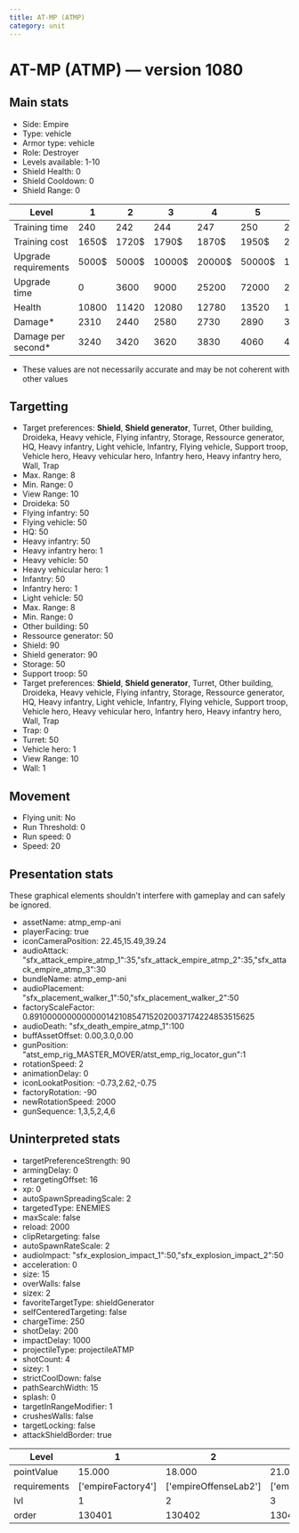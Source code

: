 ```yaml
---
title: AT-MP (ATMP)
category: unit
---
```


# AT-MP (ATMP) — version 1080

## Main stats

  * Side: Empire
  * Type: vehicle
  * Armor type: vehicle
  * Role: Destroyer
  * Levels available: 1-10
  * Shield Health: 0
  * Shield Cooldown: 0
  * Shield Range: 0

|Level               |1    |2    |3     |4     |5     |6      |7      |8      |9       |10      |
|--------------------|-----|-----|------|------|------|-------|-------|-------|--------|--------|
|Training time       |240  |242  |244   |247   |250   |260    |270    |420    |435     |450     |
|Training cost       |1650$|1720$|1790$ |1870$ |1950$ |2250$  |2550$  |3000$  |3150$   |3450$   |
|Upgrade requirements|5000$|5000$|10000$|20000$|50000$|135000$|225000$|450000$|1500000$|2500000$|
|Upgrade time        |0    |3600 |9000  |25200 |72000 |216000 |345600 |518400 |691200  |1209600 |
|Health              |10800|11420|12080 |12780 |13520 |14320  |15160  |16070  |17030   |18050   |
|Damage*             |2310 |2440 |2580  |2730  |2890  |3060   |3240   |3430   |3630    |3850    |
|Damage per second*  |3240 |3420 |3620  |3830  |4060  |4290   |4550   |4810   |5090    |5400    |

* These values are not necessarily accurate and may be not coherent with other values

## Targetting

  * Target preferences: **Shield**, **Shield generator**, Turret, Other building, Droideka, Heavy vehicle, Flying infantry, Storage, Ressource generator, HQ, Heavy infantry, Light vehicle, Infantry, Flying vehicle, Support troop, Vehicle hero, Heavy vehicular hero, Infantry hero, Heavy infantry hero, Wall, Trap
  * Max. Range: 8
  * Min. Range: 0
  * View Range: 10
  * Droideka: 50
  * Flying infantry: 50
  * Flying vehicle: 50
  * HQ: 50
  * Heavy infantry: 50
  * Heavy infantry hero: 1
  * Heavy vehicle: 50
  * Heavy vehicular hero: 1
  * Infantry: 50
  * Infantry hero: 1
  * Light vehicle: 50
  * Max. Range: 8
  * Min. Range: 0
  * Other building: 50
  * Ressource generator: 50
  * Shield: 90
  * Shield generator: 90
  * Storage: 50
  * Support troop: 50
  * Target preferences: **Shield**, **Shield generator**, Turret, Other building, Droideka, Heavy vehicle, Flying infantry, Storage, Ressource generator, HQ, Heavy infantry, Light vehicle, Infantry, Flying vehicle, Support troop, Vehicle hero, Heavy vehicular hero, Infantry hero, Heavy infantry hero, Wall, Trap
  * Trap: 0
  * Turret: 50
  * Vehicle hero: 1
  * View Range: 10
  * Wall: 1

## Movement

  * Flying unit: No
  * Run Threshold: 0
  * Run speed: 0
  * Speed: 20

## Presentation stats

These graphical elements shouldn't interfere with gameplay and can safely be ignored.

  * assetName: atmp_emp-ani
  * playerFacing: true
  * iconCameraPosition: 22.45,15.49,39.24
  * audioAttack: "sfx_attack_empire_atmp_1":35,"sfx_attack_empire_atmp_2":35,"sfx_attack_empire_atmp_3":30
  * bundleName: atmp_emp-ani
  * audioPlacement: "sfx_placement_walker_1":50,"sfx_placement_walker_2":50
  * factoryScaleFactor: 0.8910000000000000142108547152020037174224853515625
  * audioDeath: "sfx_death_empire_atmp_1":100
  * buffAssetOffset: 0.00,3.0,0.00
  * gunPosition: "atst_emp_rig_MASTER_MOVER/atst_emp_rig_locator_gun":1
  * rotationSpeed: 2
  * animationDelay: 0
  * iconLookatPosition: -0.73,2.62,-0.75
  * factoryRotation: -90
  * newRotationSpeed: 2000
  * gunSequence: 1,3,5,2,4,6

## Uninterpreted stats

  * targetPreferenceStrength: 90
  * armingDelay: 0
  * retargetingOffset: 16
  * xp: 0
  * autoSpawnSpreadingScale: 2
  * targetedType: ENEMIES
  * maxScale: false
  * reload: 2000
  * clipRetargeting: false
  * autoSpawnRateScale: 2
  * audioImpact: "sfx_explosion_impact_1":50,"sfx_explosion_impact_2":50
  * acceleration: 0
  * size: 15
  * overWalls: false
  * sizex: 2
  * favoriteTargetType: shieldGenerator
  * selfCenteredTargeting: false
  * chargeTime: 250
  * shotDelay: 200
  * impactDelay: 1000
  * projectileType: projectileATMP
  * shotCount: 4
  * sizey: 1
  * strictCoolDown: false
  * pathSearchWidth: 15
  * splash: 0
  * targetInRangeModifier: 1
  * crushesWalls: false
  * targetLocking: false
  * attackShieldBorder: true

|Level       |1                 |2                    |3                    |4                    |5                    |6                    |7                    |8                    |9                    |10                    |
|------------|------------------|---------------------|---------------------|---------------------|---------------------|---------------------|---------------------|---------------------|---------------------|----------------------|
|pointValue  |15.000            |18.000               |21.000               |24.000               |27.000               |30.000               |33.000               |36.000               |39.000               |45.000                |
|requirements|['empireFactory4']|['empireOffenseLab2']|['empireOffenseLab3']|['empireOffenseLab4']|['empireOffenseLab5']|['empireOffenseLab6']|['empireOffenseLab7']|['empireOffenseLab8']|['empireOffenseLab9']|['empireOffenseLab10']|
|lvl         |1                 |2                    |3                    |4                    |5                    |6                    |7                    |8                    |9                    |10                    |
|order       |130401            |130402               |130403               |130404               |130405               |130406               |130407               |130408               |130409               |130410                |

